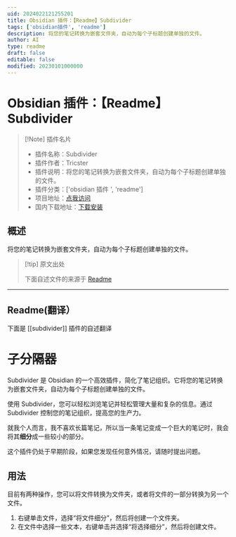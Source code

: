 ```yaml
---
uid: 2024022121255201
title: Obsidian 插件：【Readme】Subdivider
tags: ['obsidian插件', 'readme']
description: 将您的笔记转换为嵌套文件夹，自动为每个子标题创建单独的文件。
author: AI
type: readme
draft: false
editable: false
modified: 20230101000000
---
```


# Obsidian 插件：【Readme】Subdivider

> [!Note] 插件名片
> - 插件名称：Subdivider
> - 插件作者：Tricster
> - 插件说明：将您的笔记转换为嵌套文件夹，自动为每个子标题创建单独的文件。
> - 插件分类：['obsidian 插件 ', 'readme']
> - 项目地址：[点我访问](https://github.com/MediosZ/obsidian-subdivider)
> - 国内下载地址：[下载安装](https://pkmer.cn/products/plugin/pluginMarket/?subdivider)

## 概述

将您的笔记转换为嵌套文件夹，自动为每个子标题创建单独的文件。

> [!tip] 原文出处
>
>下面自述文件的来源于 [Readme](https://ghproxy.net/https://raw.githubusercontent.com/MediosZ/obsidian-subdivider/master/README.md)

---

## Readme(翻译）

下面是 [[subdivider]] 插件的自述翻译

# 子分隔器

Subdivider 是 Obsidian 的一个高效插件，简化了笔记组织。它将您的笔记转换为嵌套文件夹，自动为每个子标题创建单独的文件。

使用 Subdivider，您可以轻松浏览笔记并轻松管理大量和复杂的信息。通过 Subdivider 控制您的笔记组织，提高您的生产力。

就我个人而言，我不喜欢长篇笔记，所以当一条笔记变成一个巨大的笔记时，我会将其**细分**成一些较小的部分。

这个插件仍处于早期阶段，如果您发现任何意外情况，请随时提出问题。

## 用法

目前有两种操作，您可以将文件转换为文件夹，或者将文件的一部分转换为另一个文件。

1. 右键单击文件，选择“将文件细分”，然后将创建一个文件夹。
2. 在文件中选择一些文本，右键单击并选择“将选择细分”，然后将创建文件。



